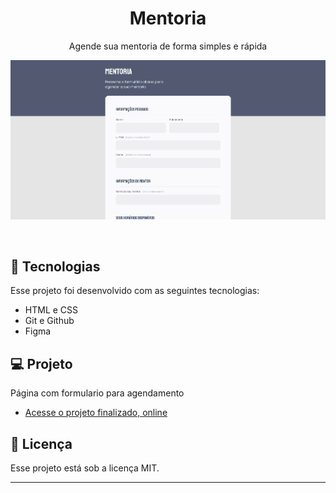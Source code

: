 <h1 align="center"> Mentoria </h1>

<p align="center">
Agende sua mentoria de forma simples e rápida<br/>

</p>



<p align="center">
  <img alt="License" src="capa.png">
</p>

<br>



## 🚀 Tecnologias

Esse projeto foi desenvolvido com as seguintes tecnologias:

- HTML e CSS
- Git e Github
- Figma

## 💻 Projeto
Página com formulario para agendamento

- [Acesse o projeto finalizado, online](viniciussmoura.github.io/Mentoria/)




## :memo: Licença

Esse projeto está sob a licença MIT.

---
